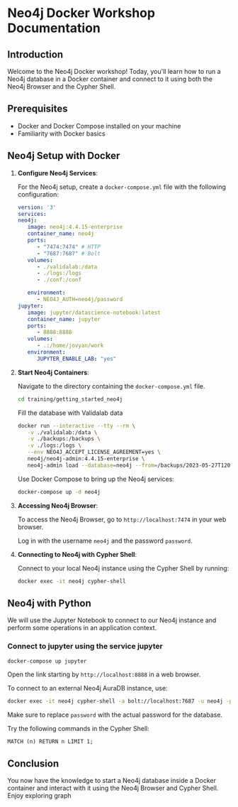 # Neo4j Docker Workshop Documentation

## Introduction

Welcome to the Neo4j Docker workshop! Today, you'll learn how to run a Neo4j database in a Docker container and connect to it using both the Neo4j Browser and the Cypher Shell.

## Prerequisites

- Docker and Docker Compose installed on your machine
- Familiarity with Docker basics

## Neo4j Setup with Docker

1. **Configure Neo4j Services**:

   For the Neo4j setup, create a `docker-compose.yml` file with the following configuration:

   ```yaml
   version: '3'
   services:
   neo4j:
      image: neo4j:4.4.15-enterprise
      container_name: neo4j
      ports:
         - "7474:7474" # HTTP
         - "7687:7687" # Bolt
      volumes:
         - ./validalab:/data
         - ./logs:/logs
         - ./conf:/conf

      environment:
         - NEO4J_AUTH=neo4j/password
   jupyter:
      image: jupyter/datascience-notebook:latest
      container_name: jupyter
      ports:
         - 8888:8888
      volumes:
         - .:/home/jovyan/work
      environment:
         JUPYTER_ENABLE_LAB: "yes"
   ```

2. **Start Neo4j Containers**:

   Navigate to the directory containing the `docker-compose.yml` file.
   ```sh
   cd training/getting_started_neo4j
   ```

   Fill the database with Validalab data
   ```sh
   docker run --interactive --tty --rm \
      -v ./validalab:/data \
      -v ./backups:/backups \
      -v ./logs:/logs \
      --env NEO4J_ACCEPT_LICENSE_AGREEMENT=yes \
      neo4j/neo4j-admin:4.4.15-enterprise \
      neo4j-admin load --database=neo4j --from=/backups/2023-05-27T120002.dump 
   ```
   Use Docker Compose to bring up the Neo4j services:

   ```sh
   docker-compose up -d neo4j
   ```

3. **Accessing Neo4j Browser**:

   To access the Neo4j Browser, go to `http://localhost:7474` in your web browser. 
   
   Log in with the username `neo4j` and the password `password`.

4. **Connecting to Neo4j with Cypher Shell**:

   Connect to your local Neo4j instance using the Cypher Shell by running:

   ```sh
   docker exec -it neo4j cypher-shell
   ```
## Neo4j with Python

We will use the Jupyter Notebook to connect to our Neo4j instance and perform some operations in an application context.

### Connect to jupyter using the service jupyter
```sh
docker-compose up jupyter
``` 
Open the link starting by `http://localhost:8888` in a web browser.

   To connect to an external Neo4j AuraDB instance, use:

   ```sh
   docker exec -it neo4j cypher-shell -a bolt://localhost:7687 -u neo4j -p password
   ```

   Make sure to replace `password` with the actual password for the database.

   Try the following commands in the Cypher Shell:

   ```cypher
   MATCH (n) RETURN n LIMIT 1;
   ```

## Conclusion

You now have the knowledge to start a Neo4j database inside a Docker container and interact with it using the Neo4j Browser and Cypher Shell. Enjoy exploring graph

